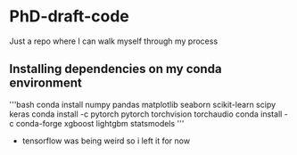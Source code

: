 # PhD-draft-code
Just a repo where I can walk myself through my process 

## Installing dependencies on my conda environment 
'''bash
conda install numpy pandas matplotlib seaborn scikit-learn scipy keras
conda install -c pytorch pytorch torchvision torchaudio
conda install -c conda-forge xgboost lightgbm statsmodels
'''

- tensorflow was being weird so i left it for now 
